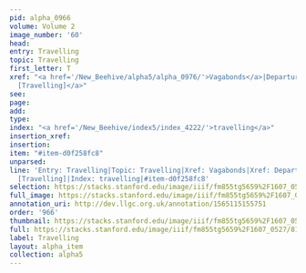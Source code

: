 ```yaml
---
pid: alpha_0966
volume: Volume 2
image_number: '60'
head: 
entry: Travelling
topic: Travelling
first_letter: T
xref: "<a href='/New_Beehive/alpha5/alpha_0976/'>Vagabonds</a>|Departure|<a href='/New_Beehive/toc_vol2/toc2_223/'>1149
  [Travelling]</a>"
see: 
page: 
add: 
type: 
index: "<a href='/New_Beehive/index5/index_4222/'>travelling</a>"
insertion_xref: 
insertion: 
item: "#item-d0f258fc8"
unparsed: 
line: 'Entry: Travelling|Topic: Travelling|Xref: Vagabonds|Xref: Departure|Xref: 1149
  [Travelling]|Index: travelling|#item-d0f258fc8'
selection: https://stacks.stanford.edu/image/iiif/fm855tg5659%2F1607_0527/810,1627,2937,569/full/0/default.jpg
full_image: https://stacks.stanford.edu/image/iiif/fm855tg5659%2F1607_0527/full/full/0/default.jpg
annotation_uri: http://dev.llgc.org.uk/annotation/1565115155751
order: '966'
thumbnail: https://stacks.stanford.edu/image/iiif/fm855tg5659%2F1607_0527/810,1627,600,180/250,/0/default.jpg
full: https://stacks.stanford.edu/image/iiif/fm855tg5659%2F1607_0527/810,1627,2937,569/full/0/default.jpg
label: Travelling
layout: alpha_item
collection: alpha5
---
```

